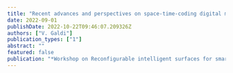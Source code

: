 ```yaml
---
title: "Recent advances and perspectives on space-time-coding digital metasurfaces"
date: 2022-09-01
publishDate: 2022-10-22T09:46:07.209326Z
authors: ["V. Galdi"]
publication_types: ["1"]
abstract: ""
featured: false
publication: "*Workshop on Reconfigurable intelligent surfaces for smart electromagnetic environment: an integrated vision towards industrial applications, European Microwave Week*"
---
```


